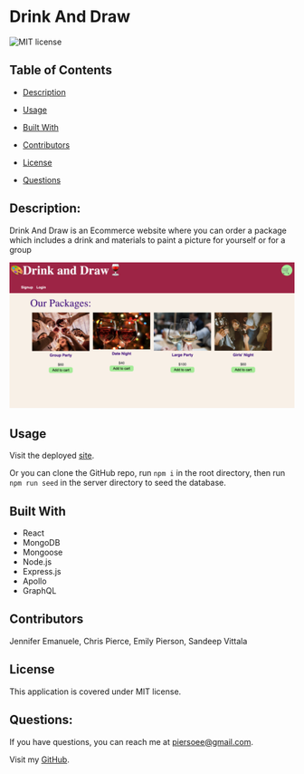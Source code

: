 # Drink And Draw
![MIT license](https://img.shields.io/badge/license-MIT-yellow)

## Table of Contents 

* [Description](#description)

* [Usage](#usage)

* [Built With](#built-with)

* [Contributors](#contributors)

* [License](#license)

* [Questions](#questions)

## Description:
Drink And Draw is an Ecommerce website where you can order a package which includes a drink and materials to paint a picture for yourself or for a group

![Drink-and-draw homepage](/client/public/images/drink-and-draw.png)

## Usage
Visit the deployed [site](https://rocky-river-99926.herokuapp.com/).

Or you can clone the GitHub repo, run `npm i` in the root directory, then run `npm run seed` in the server directory to seed the database.

## Built With
* React
* MongoDB
* Mongoose
* Node.js
* Express.js
* Apollo
* GraphQL

## Contributors
Jennifer Emanuele, Chris Pierce, Emily Pierson, Sandeep Vittala

## License
This application is covered under MIT license.

## Questions:
If you have questions, you can reach me at piersoee@gmail.com. 

Visit my [GitHub](https://github.com/emilypier).